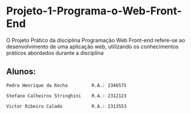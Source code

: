 # Projeto-1-Programa-o-Web-Front-End
O Projeto Prático da disciplina Programação Web Front-end refere-se ao desenvolvimento de uma aplicação web, utilizando os conhecimentos práticos abordados durante a disciplina

## Alunos:
    Pedro Henrique da Rocha         R.A.: 2346575

    Stefano Calheiros Stringhini    R.A.: 2312123 

    Victor Ribeiro Calado           R.A.: 2313553
    
